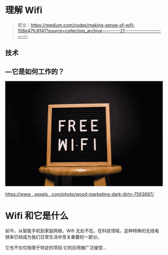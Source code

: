 # 理解 Wifi

> 原文：<https://medium.com/codex/making-sense-of-wifi-108e47fc8141?source=collection_archive---------21----------------------->

## 技术

## —它是如何工作的？

![](img/7732e506c08f5bb123134dfb0a378b63.png)

[https://www . pexels . com/photo/wood-marketing-dark-dirty-7563687/](https://www.pexels.com/photo/wood-marketing-dark-dirty-7563687/)

# Wifi 和它是什么

如今，从智能手机到家庭网络，Wifi 无处不在。在科技领域，这种特殊的无线电频率已经成为我们日常生活中至关重要的一部分。

它也不仅仅局限于特定的项目:它的应用被广泛接受…